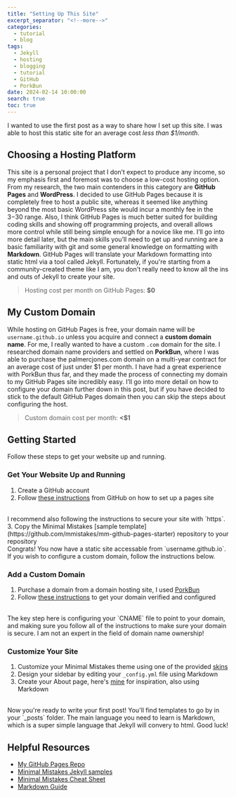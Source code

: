 ```yaml
---
title: "Setting Up This Site"
excerpt_separator: "<!--more-->"
categories:
  - tutorial
  - blog
tags:
  - Jekyll
  - hosting
  - blogging
  - tutorial
  - GitHub
  - PorkBun
date: 2024-02-14 10:00:00
search: true
toc: true
---
```


I wanted to use the first post as a way to share how I set up this site. I was able to host this static site for an average cost *less than $1/month*.

## Choosing a Hosting Platform
This site is a personal project that I don’t expect to produce any income, so my emphasis first and foremost was to choose a low-cost hosting option. From my research, the two main contenders in this category are **GitHub Pages** and **WordPress**. I decided to use GitHub Pages because it is completely free to host a public site, whereas it seemed like anything beyond the most basic WordPress site would incur a monthly fee in the $3-$30 range. Also, I think GitHub Pages is much better suited for building coding skills and showing off programming projects, and overall allows more control while still being simple enough for a novice like me. I’ll go into more detail later, but the main skills you’ll need to get up and running are a basic familiarity with git and some general knowledge on formatting with **Markdown**. GitHub Pages will translate your Markdown formatting into static html via a tool called Jekyll. Fortunately, if you're starting from a community-created theme like I am, you don't really need to know all the ins and outs of Jekyll to create your site.
>Hosting cost per month on GitHub Pages: **$0**

## My Custom Domain
While hosting on GitHub Pages is free, your domain name will be `username.github.io` unless you acquire and connect a **custom domain name**. For me, I really wanted to have a custom `.com` domain for the site. I researched domain name providers and settled on **PorkBun**, where I was able to purchase the palmercjones.com domain on a multi-year contract for an average cost of just under $1 per month. I have had a great experience with PorkBun thus far, and they made the process of connecting my domain to my GitHub Pages site incredibly easy. I’ll go into more detail on how to configure your domain further down in this post, but if you have decided to stick to the default GitHub Pages domain then you can skip the steps about configuring the host.
>Custom domain cost per month: **<$1**

## Getting Started
Follow these steps to get your website up and running.

### Get Your Website Up and Running
1. Create a GitHub account
2. Follow [these instructions](https://docs.github.com/en/pages/quickstart) from GitHub on how to set up a pages site
<br>
I recommend also following the instructions to secure your site with `https`.
3. Copy the Minimal Mistakes [sample template](https://github.com/mmistakes/mm-github-pages-starter) repository to your repository
<br>
Congrats! You now have a static site accessable from `username.github.io`. If you wish to configure a custom domain, follow the instructions below.

### Add a Custom Domain
1. Purchase a domain from a domain hosting site, I used [PorkBun](https://porkbun.com)
2. Follow [these instructions](https://docs.github.com/en/pages/configuring-a-custom-domain-for-your-github-pages-site/about-custom-domains-and-github-pages) to get your domain verified and configured
<br>
The key step here is configuring your `CNAME` file to point to your domain, and making sure you follow all of the instructions to make sure your domain is secure. I am not an expert in the field of domain name ownership!

### Customize Your Site
1. Customize your Minimal Mistakes theme using one of the provided [skins](https://mmistakes.github.io/minimal-mistakes/docs/configuration/#skin)
2. Design your sidebar by editing your `_config.yml` file using Markdown
3. Create your About page, here's [mine](/about/) for inspiration, also using Markdown
<br>
Now you're ready to write your first post! You'll find templates to go by in your `_posts` folder. The main language you need to learn is Markdown, which is a super simple language that Jekyll will convery to html. Good luck!

## Helpful Resources
* [My GitHub Pages Repo](https://github.com/palmerjones0/palmerjones0.github.io)
* [Minimal Mistakes Jekyll samples](https://github.com/mmistakes/jekyll-sample-content)
* [Minimal Mistakes Cheat Sheet](https://www.fabriziomusacchio.com/blog/2021-08-11-Minimal_Mistakes_Cheat_Sheet/#kramdown)
* [Markdown Guide](https://www.markdownguide.org/basic-syntax/)
